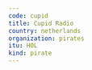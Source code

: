 ```yaml
---
code: cupid
title: Cupid Radio
country: netherlands
organization: pirates
itu: HOL
kind: pirate
---
```

